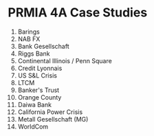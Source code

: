 PRMIA 4A Case Studies
============================
1. Barings
2. NAB FX
3. Bank Gesellschaft
4. Riggs Bank
5. Continental Illinois / Penn Square
6. Credit Lyonnais
7. US S&L Crisis
8. LTCM
9. Banker's Trust
10. Orange County
11. Daiwa Bank
12. California Power Crisis
13. Metall Gesellschaft (MG) 
14. WorldCom
